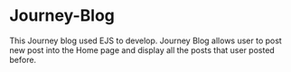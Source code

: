 # Journey-Blog

This Journey blog used EJS to develop. Journey Blog allows user to post new post into the Home page and display all the posts that user posted before.
